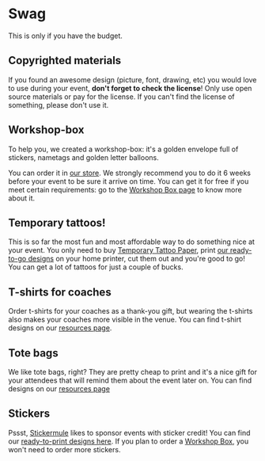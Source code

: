 # Swag

This is only if you have the budget.

## Copyrighted materials

If you found an awesome design (picture, font, drawing, etc) you would love to use during your event, **don't forget to check the license**! Only use open source materials or pay for the license. If you can't find the license of something, please don't use it.

## Workshop-box
 
To help you, we created a workshop-box: it's a golden envelope full of stickers, nametags and golden letter balloons. 

You can order it in [our store](https://store.djangogirls.org/products/django-girls-workshop-box). We strongly recommend you to do it 6 weeks before your event to be sure it arrive on time. You can get it for free if you meet certain requirements: go to the [Workshop Box page](https://djangogirls.org/workshop-box) to know more about it.

## Temporary tattoos!

This is so far the most fun and most affordable way to do something nice at your event. You only need to buy [Temporary Tattoo Paper](http://www.amazon.com/Silhouette-MEDIA-TATTOO-Temporary-Tattoo-Paper/dp/B0043WJ3OA/), print [our ready-to-go designs](https://github.com/DjangoGirls/resources/tree/master/Design/Tattoos) on your home printer, cut them out and you're good to go! You can get a lot of tattoos for just a couple of bucks.

## T-shirts for coaches

Order t-shirts for your coaches as a thank-you gift, but wearing the t-shirts also makes your coaches more visible in the venue. You can find t-shirt designs on our [resources page](../resources/README.md).

## Tote bags

We like tote bags, right? They are pretty cheap to print and it's a nice gift for your attendees that will remind them about the event later on. You can find designs on our [resources page](../resources/README.md)

## Stickers

Pssst, [Stickermule](http://stickermule.com/) likes to sponsor events with sticker credit! You can find our [ready-to-print designs here](../resources/README.md). If you plan to order a [Workshop Box](https://djangogirls.org/workshop-box), you won't need to order more stickers.
